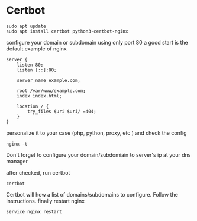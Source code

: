 # Certbot

    sudo apt update
    sudo apt install certbot python3-certbot-nginx

configure your domain or subdomain using only port 80 
a good start is the default example of nginx 



    server {
    	listen 80;
    	listen [::]:80;
    
    	server_name example.com;
    
    	root /var/www/example.com;
    	index index.html;
    
    	location / {
    		try_files $uri $uri/ =404;
    	}
    }


personalize it to your case (php, python, proxy, etc )
and check the config

    nginx -t 


Don't forget to configure your domain/subdomiain to server's ip at your dns manager


after checked,  run certbot

    certbot


Certbot will how a list of domains/subdomains to configure.
Follow the instructions. finally restart nginx

    service nginx restart

